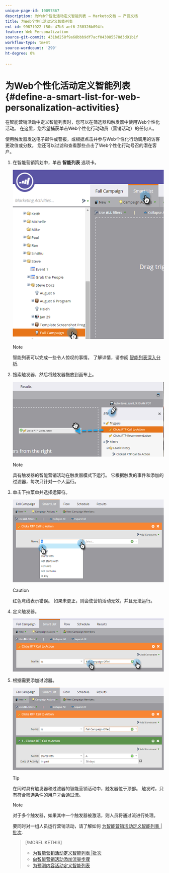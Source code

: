 ```yaml
---
unique-page-id: 10097867
description: 为Web个性化活动定义智能列表 — Marketo文档 — 产品文档
title: 为Web个性化活动定义智能列表
exl-id: 9987f922-f50c-47b3-aef6-230326b094fc
feature: Web Personalization
source-git-commit: 431bd258f9a68bbb9df7acf043085578d3d91b1f
workflow-type: tm+mt
source-wordcount: '299'
ht-degree: 0%

---
```


# 为Web个性化活动定义智能列表 {#define-a-smart-list-for-web-personalization-activities}

在智能营销活动中定义智能列表时，您可以在筛选器和触发器中使用Web个性化活动。 在这里，您希望捕获单击Web个性化行动动员（营销活动）的任何人。

使用触发器发送电子邮件或警报，或根据点击并参与Web个性化行动调用的访客更改值或分数。 您还可以过滤和查看那些点击了Web个性化行动号召的潜在客户。

1. 在智能营销策划中，单击 **智能列表** 选项卡。

   ![](assets/image2016-2-9-10-3a49-3a18.png)

   >[!NOTE]
   >
   >智能列表可以完成一些令人惊叹的事情。 了解详情，请参阅 [智能列表深入分析](/help/marketo/product-docs/core-marketo-concepts/smart-campaigns/understanding-smart-campaigns.md).

1. 搜索触发器，然后将触发器拖放到画布上。

   ![](assets/image2016-6-8-9-3a24-3a24.png)

   >[!NOTE]
   >
   >具有触发器的智能营销活动在触发器模式下运行。 它根据触发的事件和添加的过滤器，每次只针对一个人运行。

1. 单击下拉菜单并选择运算符。

   ![](assets/image2016-6-7-11-3a10-3a8.png)

   >[!CAUTION]
   >
   >红色弯线表示错误。 如果未更正，则会使营销活动无效，并且无法运行。

1. 定义触发器。

   ![](assets/image2016-6-7-11-3a12-3a23.png)

1. 根据需要添加过滤器。

   ![](assets/image2016-6-7-11-3a14-3a20.png)

   >[!TIP]
   >
   >在同时具有触发器和过滤器的智能营销活动中，触发器位于顶部。 触发时，只有符合筛选条件的用户才会通过流。

   >[!NOTE]
   >
   >对于多个触发器，如果其中一个触发器被激活，则人员将通过流进行处理。

   要同时对一组人员运行营销活动，请了解如何 [为智能营销活动定义智能列表 |批次](/help/marketo/product-docs/core-marketo-concepts/smart-campaigns/creating-a-smart-campaign/define-smart-list-for-smart-campaign-batch.md).

   >[!MORELIKETHIS]
   >
   >* [为智能营销活动定义智能列表 |批次](/help/marketo/product-docs/core-marketo-concepts/smart-campaigns/creating-a-smart-campaign/define-smart-list-for-smart-campaign-batch.md)
   >* [向智能营销活动添加流量步骤](/help/marketo/product-docs/core-marketo-concepts/smart-campaigns/flow-actions/add-a-flow-step-to-a-smart-campaign.md)
   >* [为预测内容活动定义智能列表](/help/marketo/product-docs/predictive-content/define-a-smart-list-for-predictive-content-activities.md)
